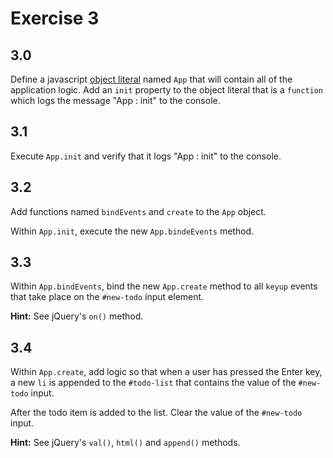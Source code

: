 # Exercise 3

## 3.0

Define a javascript [object literal](http://answers.oreilly.com/topic/2138-how-to-use-object-literals-in-javascript/) named `App` that will contain all of the application logic.
Add an `init` property to the object literal that is a `function` which logs the message "App : init"
to the console.

## 3.1

Execute `App.init` and verify that it logs "App : init" to the console.

## 3.2

Add functions named `bindEvents` and `create` to the `App` object.

Within `App.init`, execute the new `App.bindeEvents` method.

## 3.3

Within `App.bindEvents`, bind the new `App.create` method to all `keyup` events that take place on the `#new-todo` input element.

**Hint:** See jQuery's `on()` method.

## 3.4

Within `App.create`, add logic so that when a user has pressed the Enter key, a new `li` is appended to the `#todo-list` that contains the value of the `#new-todo` input.

After the todo item is added to the list. Clear the value of the `#new-todo` input.

**Hint:** See jQuery's `val()`, `html()` and `append()` methods.